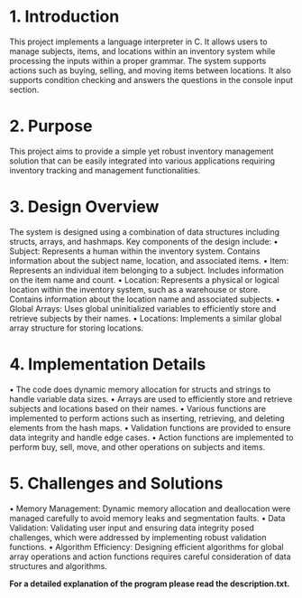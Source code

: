 # 1. Introduction 
This project implements a language interpreter in C. It allows users to manage subjects, 
items, and locations within an inventory system while processing the inputs within a proper 
grammar. The system supports actions such as buying, selling, and moving items between 
locations. It also supports condition checking and answers the questions in 
the console input section. 
# 2. Purpose 
This project aims to provide a simple yet robust inventory management 
solution that can be easily integrated into various applications requiring inventory tracking 
and management functionalities. 
# 3. Design Overview 
The system is designed using a combination of data structures including structs, arrays, 
and hashmaps. Key components of the design include: 
• Subject: Represents a human within the inventory system. Contains information 
about the subject name, location, and associated items. 
• Item: Represents an individual item belonging to a subject. Includes information on the item name and count. 
• Location: Represents a physical or logical location within the inventory system, 
such as a warehouse or store. Contains information about the location name and 
associated subjects. 
• Global Arrays: Uses global uninitialized variables to efficiently store and retrieve 
subjects by their names. 
• Locations: Implements a similar global array structure for storing locations. 
# 4. Implementation Details 
• The code does dynamic memory allocation for structs and strings to handle variable 
data sizes. 
• Arrays are used to efficiently store and retrieve subjects and locations based on 
their names. 
• Various functions are implemented to perform actions such as inserting, retrieving, 
and deleting elements from the hash maps. 
• Validation functions are provided to ensure data integrity and handle edge cases. 
• Action functions are implemented to perform buy, sell, move, and other operations 
on subjects and items. 
# 5. Challenges and Solutions 
• Memory Management: Dynamic memory allocation and deallocation were 
managed carefully to avoid memory leaks and segmentation faults. 
• Data Validation: Validating user input and ensuring data integrity posed challenges, 
which were addressed by implementing robust validation functions. 
• Algorithm Efficiency: Designing efficient algorithms for global array operations and 
action functions requires careful consideration of data structures and algorithms.










**For a detailed explanation of the program please read the description.txt.**



